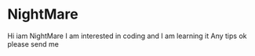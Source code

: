 # NightMare
Hi iam NightMare
I am interested in coding and
I am learning it
Any tips ok please send me 
